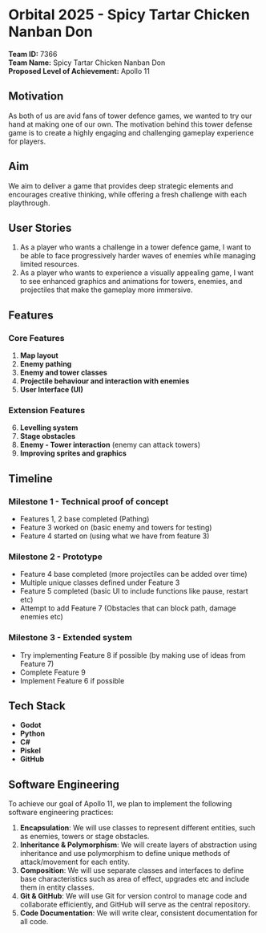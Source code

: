 # Orbital 2025 - Spicy Tartar Chicken Nanban Don

**Team ID:** 7366  
**Team Name:** Spicy Tartar Chicken Nanban Don  
**Proposed Level of Achievement:** Apollo 11


## Motivation

As both of us are avid fans of tower defence games, we wanted to try our hand at making one of our own. The motivation behind this tower defense game is to create a highly engaging and challenging gameplay experience for players.


## Aim

We aim to deliver a game that provides deep strategic elements and encourages creative thinking, while offering a fresh challenge with each playthrough.


## User Stories

1. As a player who wants a challenge in a tower defence game, I want to be able to face progressively harder waves of enemies while managing limited resources.  
2. As a player who wants to experience a visually appealing game, I want to see enhanced graphics and animations for towers, enemies, and projectiles that make the gameplay more immersive.


## Features

### Core Features
1. **Map layout**
2. **Enemy pathing**
3. **Enemy and tower classes**
4. **Projectile behaviour and interaction with enemies**
5. **User Interface (UI)**

### Extension Features
6. **Levelling system**
7. **Stage obstacles**
8. **Enemy - Tower interaction** (enemy can attack towers)
9. **Improving sprites and graphics**


## Timeline

### Milestone 1 - Technical proof of concept
- Features 1, 2 base completed (Pathing)
- Feature 3 worked on (basic enemy and towers for testing)
- Feature 4 started on (using what we have from feature 3)

### Milestone 2 - Prototype
- Feature 4 base completed (more projectiles can be added over time)
- Multiple unique classes defined under Feature 3
- Feature 5 completed (basic UI to include functions like pause, restart etc)
- Attempt to add Feature 7 (Obstacles that can block path, damage enemies etc)

### Milestone 3 - Extended system
- Try implementing Feature 8 if possible (by making use of ideas from Feature 7)
- Complete Feature 9
- Implement Feature 6 if possible


## Tech Stack

- **Godot**
- **Python**
- **C#**
- **Piskel**
- **GitHub**


## Software Engineering

To achieve our goal of Apollo 11, we plan to implement the following software engineering practices:

1. **Encapsulation**: We will use classes to represent different entities, such as enemies, towers or stage obstacles.  
2. **Inheritance & Polymorphism**: We will create layers of abstraction using inheritance and use polymorphism to define unique methods of attack/movement for each entity.  
3. **Composition**: We will use separate classes and interfaces to define base characteristics such as area of effect, upgrades etc and include them in entity classes.  
4. **Git & GitHub**: We will use Git for version control to manage code and collaborate efficiently, and GitHub will serve as the central repository.  
5. **Code Documentation**: We will write clear, consistent documentation for all code.



